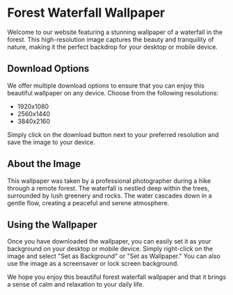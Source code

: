 <!--
Write me markdown content of website with wallpaper:

"A waterfall in the forest"

The header of the page should not be copy of the text but rather a real content of the website which is using this wallpaper.
-->

<!--font:"Open Sans"-->

# Forest Waterfall Wallpaper

Welcome to our website featuring a stunning wallpaper of a waterfall in the forest. This high-resolution image captures the beauty and tranquility of nature, making it the perfect backdrop for your desktop or mobile device.

## Download Options

We offer multiple download options to ensure that you can enjoy this beautiful wallpaper on any device. Choose from the following resolutions:

- 1920x1080
- 2560x1440
- 3840x2160

Simply click on the download button next to your preferred resolution and save the image to your device.

## About the Image

This wallpaper was taken by a professional photographer during a hike through a remote forest. The waterfall is nestled deep within the trees, surrounded by lush greenery and rocks. The water cascades down in a gentle flow, creating a peaceful and serene atmosphere.

## Using the Wallpaper

Once you have downloaded the wallpaper, you can easily set it as your background on your desktop or mobile device. Simply right-click on the image and select "Set as Background" or "Set as Wallpaper." You can also use the image as a screensaver or lock screen background.

We hope you enjoy this beautiful forest waterfall wallpaper and that it brings a sense of calm and relaxation to your daily life.

